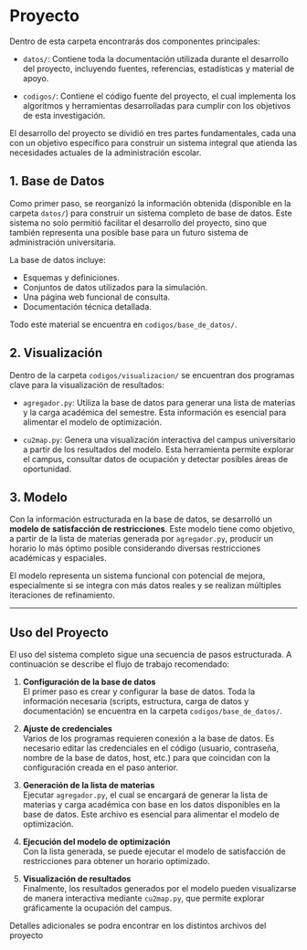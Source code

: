 # Proyecto

Dentro de esta carpeta encontrarás dos componentes principales:

- `datos/`: Contiene toda la documentación utilizada durante el desarrollo del proyecto, incluyendo fuentes, referencias, estadísticas y material de apoyo.

- `codigos/`: Contiene el código fuente del proyecto, el cual implementa los algoritmos y herramientas desarrolladas para cumplir con los objetivos de esta investigación.

El desarrollo del proyecto se dividió en tres partes fundamentales, cada una con un objetivo específico para construir un sistema integral que atienda las necesidades actuales de la administración escolar.

## 1. Base de Datos

Como primer paso, se reorganizó la información obtenida (disponible en la carpeta `datos/`) para construir un sistema completo de base de datos. Este sistema no solo permitió facilitar el desarrollo del proyecto, sino que también representa una posible base para un futuro sistema de administración universitaria.

La base de datos incluye:

- Esquemas y definiciones.  
- Conjuntos de datos utilizados para la simulación.  
- Una página web funcional de consulta.  
- Documentación técnica detallada.

Todo este material se encuentra en `codigos/base_de_datos/`.

## 2. Visualización

Dentro de la carpeta `codigos/visualizacion/` se encuentran dos programas clave para la visualización de resultados:

- `agregador.py`: Utiliza la base de datos para generar una lista de materias y la carga académica del semestre. Esta información es esencial para alimentar el modelo de optimización.

- `cu2map.py`: Genera una visualización interactiva del campus universitario a partir de los resultados del modelo. Esta herramienta permite explorar el campus, consultar datos de ocupación y detectar posibles áreas de oportunidad.

## 3. Modelo

Con la información estructurada en la base de datos, se desarrolló un **modelo de satisfacción de restricciones**. Este modelo tiene como objetivo, a partir de la lista de materias generada por `agregador.py`, producir un horario lo más óptimo posible considerando diversas restricciones académicas y espaciales.

El modelo representa un sistema funcional con potencial de mejora, especialmente si se integra con más datos reales y se realizan múltiples iteraciones de refinamiento.

---

## Uso del Proyecto

El uso del sistema completo sigue una secuencia de pasos estructurada. A continuación se describe el flujo de trabajo recomendado:

1. **Configuración de la base de datos**  
   El primer paso es crear y configurar la base de datos. Toda la información necesaria (scripts, estructura, carga de datos y documentación) se encuentra en la carpeta `codigos/base_de_datos/`.

2. **Ajuste de credenciales**  
   Varios de los programas requieren conexión a la base de datos. Es necesario editar las credenciales en el código (usuario, contraseña, nombre de la base de datos, host, etc.) para que coincidan con la configuración creada en el paso anterior.

3. **Generación de la lista de materias**  
   Ejecutar `agregador.py`, el cual se encargará de generar la lista de materias y carga académica con base en los datos disponibles en la base de datos. Este archivo es esencial para alimentar el modelo de optimización.

4. **Ejecución del modelo de optimización**  
   Con la lista generada, se puede ejecutar el modelo de satisfacción de restricciones para obtener un horario optimizado.

5. **Visualización de resultados**  
   Finalmente, los resultados generados por el modelo pueden visualizarse de manera interactiva mediante `cu2map.py`, que permite explorar gráficamente la ocupación del campus.

Detalles adicionales se podra encontrar en los distintos archivos del proyecto
